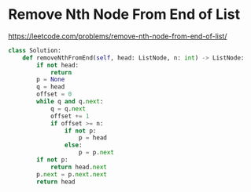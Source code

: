 # Remove Nth Node From End of List

https://leetcode.com/problems/remove-nth-node-from-end-of-list/

```python
class Solution:
    def removeNthFromEnd(self, head: ListNode, n: int) -> ListNode:
        if not head:
            return
        p = None
        q = head
        offset = 0
        while q and q.next:
            q = q.next
            offset += 1
            if offset >= n:
                if not p:
                    p = head
                else:
                    p = p.next
        if not p:
            return head.next
        p.next = p.next.next
        return head
```
